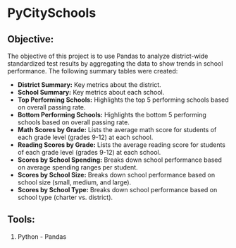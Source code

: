 # PyCitySchools

## **Objective:**
The objective of this project is to use Pandas to analyze district-wide standardized test results by aggregating the data to show trends in school performance. The following summary tables were created: 

* **District Summary:** Key metrics about the district.
* **School Summary:** Key metrics about each school.
* **Top Performing Schools:** Highlights the top 5 performing schools based on overall passing rate.
* **Bottom Performing Schools:** Highlights the bottom 5 performing schools based on overall passing rate.
* **Math Scores by Grade:** Lists the average math score for students of each grade level (grades 9-12) at each school.
* **Reading Scores by Grade:** Lists the average reading score for students of each grade level (grades 9-12) at each school.
* **Scores by School Spending:** Breaks down school performance based on average spending ranges per student.
* **Scores by School Size:** Breaks down school performance based on school size (small, medium, and large).
* **Scores by School Type:** Breaks down school performance based on school type (charter vs. district).

## **Tools:**
1. Python -  Pandas
